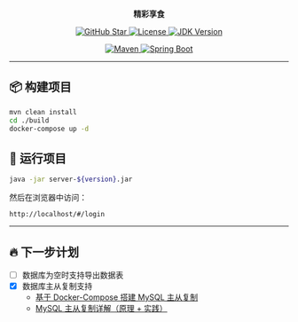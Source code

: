 <p align="center">
	<strong>精彩享食</strong>
</p>

<p align="center">
    <a target="blank" href="https://github.com/helltractor/enjoy-delicious-food">
        <img src="https://img.shields.io/github/stars/helltractor/enjoy-delicious-food.svg?style=social" alt="GitHub Star"/>
    </a>
    <a target="_blank" href="https://opensource.org/licenses/MIT">
        <img src="https://img.shields.io/:license-MIT-blue.svg" alt="License"/>
    </a>
    <a target="_blank" href="https://github.com/helltractor/enjoy-delicious-food">
        <img src="https://img.shields.io/badge/JDK-1.8.0_40+-green.svg" alt="JDK Version"/>
    </a>
</p>

<p align="center">
    <a target="blank" href="https://github.com/helltractor/enjoy-delicious-food">
        <img src="https://img.shields.io/badge/Maven-3.9.6-blue.svg" alt="Maven"/>
    </a>
    <a target="_blank" href="https://github.com/helltractor/enjoy-delicious-food">
        <img src="https://img.shields.io/badge/Spring%20Boot-2.7.3-green.svg" alt="Spring Boot"/>
    </a>
</p>

---

## 📦 构建项目

```sh
mvn clean install
cd ./build
docker-compose up -d
```

## 🚀 运行项目

```sh
java -jar server-${version}.jar
```

然后在浏览器中访问：

```
http://localhost/#/login
```

---

## 🔥 下一步计划

- [ ] 数据库为空时支持导出数据表
- [x] 数据库主从复制支持
  - [基于 Docker-Compose 搭建 MySQL 主从复制](https://www.cnblogs.com/haima/p/14341903.html)
  - [MySQL 主从复制详解（原理 + 实践）](https://www.cnblogs.com/wzh2010/p/15049805.html)
